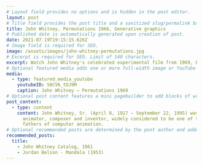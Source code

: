 ```yaml
---
# Layout field provides no options and is hidden in the post editor.
layout: post
# Title field provides the post title and a sanitized slug/permalink based on the title content. !!! Use a descriptive title and then do not change it !!!
title: John Whitney, Permutations 1966, Generative graphics
# Published date is automatically generated upon creation of post.
date: 2021-07-19T19:15:15.626Z
# Image field is required for SEO.
image: /assets/images/john-whitney-permutations.jpg
# Excerpt is required for SEO. Limit of 140 characters.
excerpt: Watch John Whitney's celebrated experimental film from 1969, Permutations.
# Optional featured media adds one or more full-width image or YouTube embeds to the top of the post.
media:
  - type: featured_media_youtube
    youtubeID: 50CV6_tDJ9M
    caption: John Whitney – Permutations 1969
# Optional post content features a mini pagebuilder to add blocks of written content, images, and YouTube embeds to the post. Recommended at least one instance of WYSIWYG block.
post_content:
  - type: content
    content: John Whitney, Sr. (April 8, 1917 – September 22, 1995) was an American
      animator, composer and inventor, widely considered to be one of the
      fathers of computer animation.
# Optional recommended posts are determined by the post author and added here. This is good for SEO and internal linking.
recommended_posts:
  title:
    - John Whitney Catalog, 1961
    - Jordan Belson - Mandala (1953)
---
```

